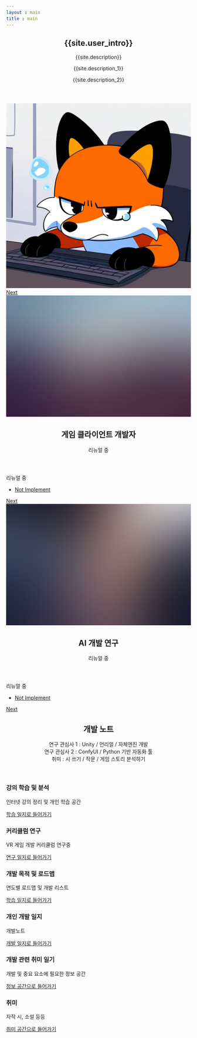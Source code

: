 ```yaml
---
layout : main
title : main
---
```

<section id="banner">
	<div class="content">
		<header>
			<h2>{{site.user_intro}}</h2>
			<p>{{site.description}}</p>
			<p>{{site.description_1}}</p>
			<p>{{site.description_2}}</p>
		</header>
		<span class="image"><img src="images/Profile.jpg" alt="" /></span>
	</div>
	<a href="#one" class="goto-next scrolly">Next</a>
</section>

<!-- one -->
<section id="one" class="spotlight style3 left">
	<span class="image fit main bottom"><img src="images/pic04.jpg" alt="" /></span>
	<div class="content">
		<header>
			<h2>게임 클라이언트 개발자</h2>
			<p>리뉴얼 중</p>
		</header>
		<p>리뉴얼 중</p>
		<ul class="actions">
			<li><a href="#" class="button">Not Implement</a></li>
		</ul>
	</div>
	<a href="#two" class="goto-next scrolly">Next</a>
</section>

<section id="two" class="spotlight style2 right">
	<span class="image fit main"><img src="images/pic03.jpg" alt="" /></span>
	<div class="content">
		<header>
			<h2>AI 개발 연구</h2>
			<p>리뉴얼 중</p>
		</header>
		<p>리뉴얼 중</p>
		<ul class="actions">
			<li><a href="#" class="button">Not Implement</a></li>
		</ul>
	</div>
	<a href="#three" class="goto-next scrolly">Next</a>
</section>

<!-- Four -->
<section id="three" class="wrapper style1 special fade-up">
	<div class="container">
		<header class="major">
			<h2>개발 노트</h2>
			<p>연구 관심사 1 : Unity / 언리얼 / 자체엔진 개발 <br/>
			연구 관심사 2 : ConfyUI / Python 기반 자동화 툴 <br/>
			취미 : 시 쓰기 / 작문 / 게임 스토리 분석하기 </p>
		</header>
		<div class="box alt">
			<div class="row gtr-uniform">
				<section class="col-4 col-6-medium col-12-xsmall">
					<span class="icon solid alt major fa-file"></span>
					<h3>강의 학습 및 분석</h3>
					<p>인터넷 강의 정리 및 개인 학습 공간</p>
					<a href="board_study" class="button">학습 일지로 들어가기</a>
				</section>
				<section class="col-4 col-6-medium col-12-xsmall">
					<span class="icon solid alt major fa-flask"></span>
					<h3>커리큘럼 연구</h3>
					<p>VR 게임 개발 커리큘럼 연구중</p>
					<a href="board_curriculum" class="button">연구 일지로 들어가기</a>
				</section>
				<section class="col-4 col-6-medium col-12-xsmall">
					<span class="icon solid alt major fa-comment"></span>
					<h3>개발 목적 및 로드맵</h3>
					<p>연도별 로드맵 및 개발 리스트</p>
					<a href="board_roadmap" class="button">학습 일지로 들어가기</a>
				</section>
				<section class="col-4 col-6-medium col-12-xsmall">
					<span class="icon solid alt major fa-chart-area"></span>
					<h3>개인 개발 일지</h3>
					<p>개발노트</p>
					<a href="board_development" class="button">개발 일지로 들어가기</a>
				</section>
				<section class="col-4 col-6-medium col-12-xsmall">
					<span class="icon solid alt major fa-lock"></span>
					<h3>개발 관련 취미 일기</h3>
					<p>개발 및 중요 요소에 필요한 정보 공간</p>
					<a href="board_diary" class="button">정보 공간으로 들어가기</a>
				</section>
				<section class="col-4 col-6-medium col-12-xsmall">
					<span class="icon solid alt major fa-paper-plane"></span>
					<h3>취미</h3>
					<p>자작 시, 소설 등등</p>
					<a href="board_hobby" class="button">취미 공간으로 들어가기</a>
				</section>
			</div>
		</div>
	</div>
</section>